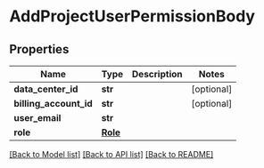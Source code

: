 # AddProjectUserPermissionBody

## Properties
Name | Type | Description | Notes
------------ | ------------- | ------------- | -------------
**data_center_id** | **str** |  | [optional] 
**billing_account_id** | **str** |  | [optional] 
**user_email** | **str** |  | 
**role** | [**Role**](Role.md) |  | 

[[Back to Model list]](../README.md#documentation-for-models) [[Back to API list]](../README.md#documentation-for-api-endpoints) [[Back to README]](../README.md)


